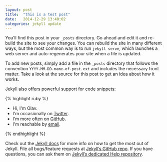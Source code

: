 ```yaml
---
layout: post
title:  "this is a test post"
date:   2014-12-29 13:40:02
categories: jekyll update
---
```

You’ll find this post in your `_posts` directory. Go ahead and edit it and re-build the site to see your changes. You can rebuild the site in many different ways, but the most common way is to run `jekyll serve`, which launches a web server and auto-regenerates your site when a file is updated.

To add new posts, simply add a file in the `_posts` directory that follows the convention `YYYY-MM-DD-name-of-post.ext` and includes the necessary front matter. Take a look at the source for this post to get an idea about how it works.

Jekyll also offers powerful support for code snippets:

{% highlight ruby %}
<ul class="colophon">
  <li>Hi, I'm Olav.</li>
  <li>I'm occasionally on <a href="http://twitter.com/vandelay">Twitter</a>.</li>
  <li>I'm more often on <a href="http://github.com/olav">GitHub</a>.</li>
  <li>I'm reachable by <a href="mailto:olav at bjorkoy dot com">email</a>.</li>
</ul>
{% endhighlight %}

Check out the [Jekyll docs][jekyll] for more info on how to get the most out of Jekyll. File all bugs/feature requests at [Jekyll’s GitHub repo][jekyll-gh]. If you have questions, you can ask them on [Jekyll’s dedicated Help repository][jekyll-help].

[jekyll]:      http://jekyllrb.com
[jekyll-gh]:   https://github.com/jekyll/jekyll
[jekyll-help]: https://github.com/jekyll/jekyll-help
